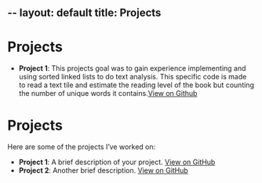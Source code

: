 --
layout: default
title: Projects
--
# Projects

- **Project 1**: This projects goal was to gain experience implementing and using sorted linked lists
to do text analysis. This specific code is made to read a text tile and estimate the reading level of the book but counting the number of unique words it contains.[View on Github](https://github.com/Ivette174/Project1)

# Projects

Here are some of the projects I’ve worked on:

- **Project 1**: A brief description of your project. [View on GitHub](https://github.com/Ivette174/YourProject1)
- **Project 2**: Another brief description. [View on GitHub](https://github.com/Ivette174/YourProject2)
